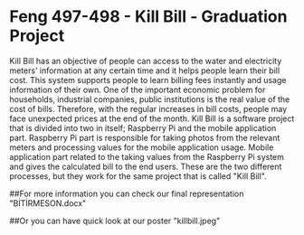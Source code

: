 # Feng 497-498 - Kill Bill - Graduation Project

Kill Bill has an objective of people can access to the water and electricity meters’
information at any certain time and it helps people learn their bill cost. This system supports
people to learn billing fees instantly and usage information of their own. One of the important
economic problem for households, industrial companies, public institutions is the real value of
the cost of bills. Therefore, with the regular increases in bill costs, people may face unexpected
prices at the end of the month. Kill Bill is a software project that is divided into two in itself;
Raspberry Pi and the mobile application part. Raspberry Pi part is responsible for taking photos
from the relevant meters and processing values for the mobile application usage. Mobile
application part related to the taking values from the Raspberry Pi system and gives the
calculated bill to the end users. These are the two different processes, but they work for the
same project that is called "Kill Bill".

##For more information you can check our final representation "BİTİRMESON.docx"

##Or you can have quick look at our poster "killbill.jpeg"
